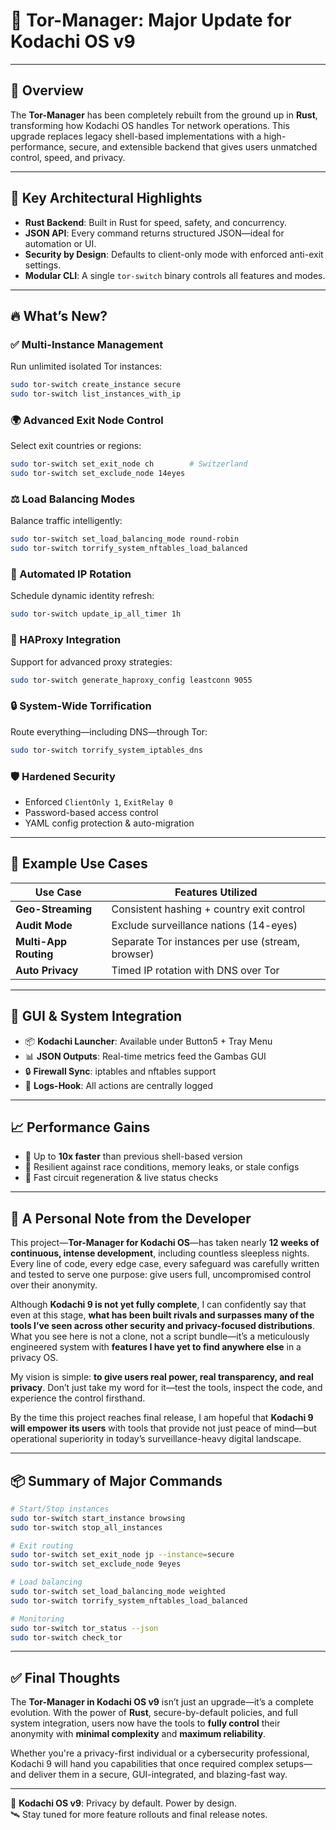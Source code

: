 # 🚀 Tor-Manager: Major Update for Kodachi OS v9

 

---

## 🔧 Overview

The **Tor-Manager** has been completely rebuilt from the ground up in **Rust**, transforming how Kodachi OS handles Tor network operations. This upgrade replaces legacy shell-based implementations with a high-performance, secure, and extensible backend that gives users unmatched control, speed, and privacy.

---

## 🧠 Key Architectural Highlights

- **Rust Backend**: Built in Rust for speed, safety, and concurrency.
- **JSON API**: Every command returns structured JSON—ideal for automation or UI.
- **Security by Design**: Defaults to client-only mode with enforced anti-exit settings.
- **Modular CLI**: A single `tor-switch` binary controls all features and modes.

---

## 🔥 What’s New?

### ✅ Multi-Instance Management
Run unlimited isolated Tor instances:
```bash
sudo tor-switch create_instance secure
sudo tor-switch list_instances_with_ip
```

### 🌍 Advanced Exit Node Control
Select exit countries or regions:
```bash
sudo tor-switch set_exit_node ch        # Switzerland
sudo tor-switch set_exclude_node 14eyes
```

### ⚖️ Load Balancing Modes
Balance traffic intelligently:
```bash
sudo tor-switch set_load_balancing_mode round-robin
sudo tor-switch torrify_system_nftables_load_balanced
```

### 🔁 Automated IP Rotation
Schedule dynamic identity refresh:
```bash
sudo tor-switch update_ip_all_timer 1h
```

### 🧰 HAProxy Integration
Support for advanced proxy strategies:
```bash
sudo tor-switch generate_haproxy_config leastconn 9055
```

### 🔒 System-Wide Torrification
Route everything—including DNS—through Tor:
```bash
sudo tor-switch torrify_system_iptables_dns
```

### 🛡️ Hardened Security
- Enforced `ClientOnly 1`, `ExitRelay 0`
- Password-based access control
- YAML config protection & auto-migration

---

## 🎯 Example Use Cases

| Use Case              | Features Utilized                                  |
|-----------------------|-----------------------------------------------------|
| **Geo-Streaming**     | Consistent hashing + country exit control          |
| **Audit Mode**        | Exclude surveillance nations (14-eyes)             |
| **Multi-App Routing** | Separate Tor instances per use (stream, browser)   |
| **Auto Privacy**      | Timed IP rotation with DNS over Tor                |

---

## 🧩 GUI & System Integration

- 📦 **Kodachi Launcher**: Available under Button5 + Tray Menu  
- 📊 **JSON Outputs**: Real-time metrics feed the Gambas GUI  
- 🔒 **Firewall Sync**: iptables and nftables support  
- 🧾 **Logs-Hook**: All actions are centrally logged  

---

## 📈 Performance Gains

- 🧠 Up to **10x faster** than previous shell-based version  
- 🧹 Resilient against race conditions, memory leaks, or stale configs  
- 🔁 Fast circuit regeneration & live status checks  

---

## 🧵 A Personal Note from the Developer

This project—**Tor-Manager for Kodachi OS**—has taken nearly **12 weeks of continuous, intense development**, including countless sleepless nights. Every line of code, every edge case, every safeguard was carefully written and tested to serve one purpose: give users full, uncompromised control over their anonymity.

Although **Kodachi 9 is not yet fully complete**, I can confidently say that even at this stage, **what has been built rivals and surpasses many of the tools I’ve seen across other security and privacy-focused distributions**. What you see here is not a clone, not a script bundle—it’s a meticulously engineered system with **features I have yet to find anywhere else** in a privacy OS.

My vision is simple: **to give users real power, real transparency, and real privacy**. Don’t just take my word for it—test the tools, inspect the code, and experience the control firsthand.

By the time this project reaches final release, I am hopeful that **Kodachi 9 will empower its users** with tools that provide not just peace of mind—but operational superiority in today’s surveillance-heavy digital landscape.

---

## 📦 Summary of Major Commands

```bash
# Start/Stop instances
sudo tor-switch start_instance browsing
sudo tor-switch stop_all_instances

# Exit routing
sudo tor-switch set_exit_node jp --instance=secure
sudo tor-switch set_exclude_node 9eyes

# Load balancing
sudo tor-switch set_load_balancing_mode weighted
sudo tor-switch torrify_system_nftables_load_balanced

# Monitoring
sudo tor-switch tor_status --json
sudo tor-switch check_tor
```

---

## ✅ Final Thoughts

The **Tor-Manager in Kodachi OS v9** isn’t just an upgrade—it’s a complete evolution. With the power of **Rust**, secure-by-default policies, and full system integration, users now have the tools to **fully control** their anonymity with **minimal complexity** and **maximum reliability**.

Whether you're a privacy-first individual or a cybersecurity professional, Kodachi 9 will hand you capabilities that once required complex setups—and deliver them in a secure, GUI-integrated, and blazing-fast way.

---

🔐 **Kodachi OS v9**: Privacy by default. Power by design.  
🛰️ Stay tuned for more feature rollouts and final release notes.
